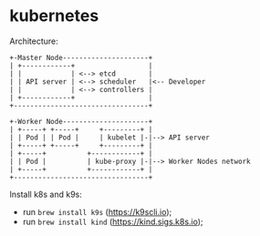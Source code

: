 # kubernetes

Architecture:
```
+-Master Node---------------------+
| +------------+                  |
| |            | <--> etcd        |
| | API server | <--> scheduler   |<-- Developer
| |            | <--> controllers |
| +------------+                  |
+---------------------------------+

+-Worker Node---------------------+
| +-----+ +-----+     +---------+ |
| | Pod | | Pod |     | kubelet |-|--> API server
| +-----+ +-----+     +---------+ |
| +-----+          +------------+ |
| | Pod |          | kube-proxy |-|--> Worker Nodes network
| +-----+          +------------+ |
+---------------------------------+
```

Install k8s and k9s:
- run `brew install k9s` (https://k9scli.io);
- run `brew install kind` (https://kind.sigs.k8s.io);
